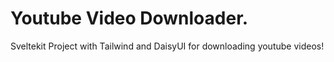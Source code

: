 # Youtube Video Downloader.

Sveltekit Project with Tailwind and DaisyUI for downloading youtube videos!
